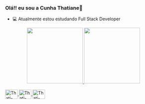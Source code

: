 ### Olá!! eu sou a Cunha Thatiane👋


- 💻 Atualmente estou  estudando Full Stack Developer
<div align="center">
  <a href="https://github.com/cunhathatiane">
  <img height="180em" src="https://github-readme-stats.vercel.app/api?username=cunhathatiane&show_icons=true&theme=dracula&include_all_commits=true&count_private=true"/>
  <img height="180em" src="https://github-readme-stats.vercel.app/api/top-langs/?username=cunhathatiane&layout=compact&langs_count=7&theme=dracula"/>
</div>
<div style="display: inline_block"><br>
  <img align="center" alt="Thati-Js" height="30" width="40" src="https://img.shields.io/badge/JavaScript-323330?style=for-the-badge&logo=javascript&logoColor=F7DF1E .svg">
  <img align="center" alt="Thati-HTML" height="30" width="40" src="https://img.shields.io/badge/HTML5-E34F26?style=for-the-badge&logo=html5&logoColor=white.svg">
  <img align="center" alt="Thati-CSS" height="30" width="40" src="https://img.shields.io/badge/CSS3-1572B6?style=for-the-badge&logo=css3&logoColor=white .svg">
  
 
